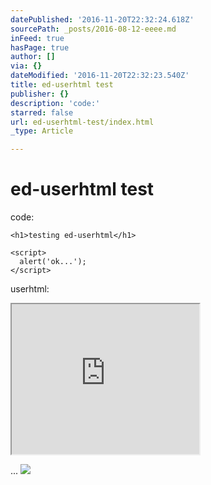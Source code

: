```yaml
---
datePublished: '2016-11-20T22:32:24.618Z'
sourcePath: _posts/2016-08-12-eeee.md
inFeed: true
hasPage: true
author: []
via: {}
dateModified: '2016-11-20T22:32:23.540Z'
title: ed-userhtml test
publisher: {}
description: 'code:'
starred: false
url: ed-userhtml-test/index.html
_type: Article

---
```

# ed-userhtml test

code:

    <h1>testing ed-userhtml</h1>
    
    <script>
      alert('ok...');
    </script>

userhtml:

<iframe src="https://the-grid.github.io/ed-userhtml/?g=eJxzc3MDAAGnANM" height="240" style=""></iframe>

...
![](https://imgflo.herokuapp.com/graph/2b2431f8e7ba7b0/46c5497f14fe3871daef167c75be7212/noop.jpg?input=http%3A%2F%2F67.media.tumblr.com%2Fd532af67d7d2c424215c5416d2f94759%2Ftumblr_ngeua9MQYe1tw49n8o1_1280.jpg)